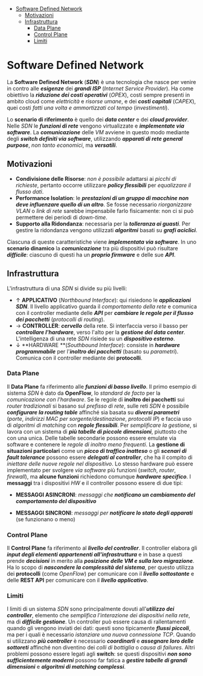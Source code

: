 - [Software Defined Network](#software-defined-network)
  - [Motivazioni](#motivazioni)
  - [Infrastruttura](#infrastruttura)
    - [Data Plane](#data-plane)
    - [Control Plane](#control-plane)
    - [Limiti](#limiti)

# Software Defined Network

La **Software Defined Network** (***SDN***) è una tecnologia che nasce per venire in contro alle ***esigenze*** dei ***grandi ISP*** (*Internet Service Provider*). Ha come obiettivo la ***riduzione dei costi operativi*** (*OPEX*), costi sempre presenti in ambito cloud come *elettricità* e *risorse umane*, e dei ***costi capitali*** (*CAPEX*), quei costi *fatti una volta e ammortizzati col tempo* (*investimenti*).

Lo **scenario di riferimento** è quello dei ***data center*** e dei ***cloud provider***. Nelle *SDN* le ***funzioni di rete*** vengono virtualizzate e ***implementate via software***. La ***comunicazione*** delle *VM* avviene in questo modo mediante degli ***switch definiti via software***, utilizzando ***apparati di rete general purpose***, *non tanto economici*, ma ***versatili***.

## Motivazioni

- **Condivisione delle Risorse**: *non è possibile* adattarsi ai *picchi di richieste*, pertanto occorre utilizzare ***policy flessibili*** per *equalizzare il flusso dati*.
- **Performance Isolation**: le ***prestazioni di un gruppo di macchine non deve influenzare quello di un altro***. Se fosse necessario *riorganizzare VLAN* o *link di rete* sarebbe impensabile farlo fisicamente: non ci si può permettere dei periodi di *down-time*.
- **Supporto alla Ridondanza**: necessaria per la ***tolleranza ai guasti***. Per gestire la ridondanza vengono utilizzati ***algoritmi*** basati su ***grafi aciclici***.

Ciascuna di queste caratteristiche viene ***implementata via software***. In uno **scenario dinamico** la ***comunicazione*** tra più dispositivi può risultare ***difficile***: ciascuno di questi ha un ***proprio firmware*** e delle sue ***API***.

## Infrastruttura

L'infrastruttura di una *SDN* si divide su più livelli:

- &uarr; **APPLICATIVO** (*Northbound Interface*): qui risiedono le ***applicazioni SDN***. Il livello applicativo guarda il *comportamento della rete* e comunica con il controller mediante delle ***API*** per ***cambiare le regole per il flusso dei pacchetti*** (*protocolli di routing*).
- &rarr; **CONTROLLER**: ***cervello*** della rete. Si interfaccia verso il basso per ***controllare l'hardware***, verso l'alto per la ***gestione del data center***. L'intelligenza di una rete *SDN* risiede su un ***dispositivo esterno***.
- &darr; **HARDWARE **(*Southbound Interface*): consiste in ***hardware programmabile*** per l'***inoltro dei pacchetti*** (basato su *parametri*). Comunica con il controller mediante dei **protocolli**.

### Data Plane

Il **Data Plane** fa riferimento alle ***funzioni di basso livello***. Il primo esempio di sistema *SDN* è dato da **OpenFlow**, lo *standard de facto* per la *comunicazione con l'hardware*. Se le regole di  **inoltro dei pacchetti** sui *router tradizionali* si basano sul *prefisso di rete*, sulle reti *SDN* è possibile ***configurare la routing table*** affinché sia basata su ***diversi parametri*** (*porte*, *indirizzi MAC per sorgente/destinazione*, *protocolli IP*) e faccia uso di *algoritmi di matching* con ***regole flessibili***. Per *semplificare la gestione*, si lavora con un sistema di ***più tabelle di piccole dimensioni***, piuttosto che con una unica. Delle tabelle secondarie possono essere emulate via software e contenere le *regole di inoltro meno frequenti*. La **gestione di situazioni particolari** come un ***picco di traffico inatteso*** o gli ***scenari di fault tolerance*** possono essere ***delegati al controller***, che ha il compito di *iniettare delle nuove regole nel dispositivo*. Lo stesso hardware può essere implementato per svolgere *via software* più funzioni (*switch*, *router*, *firewall*), ma **alcune funzioni** richiedono comunque ***hardware specifico***. I **messaggi** tra i dispositivi *HW* e il controller possono essere di due tipi:

- **MESSAGGI ASINCRONI**: *messaggi che **notificano un cambiamento del comportamento del dispositivo***

- **MESSAGGI SINCRONI**: *messaggi per **notificare lo stato degli apparati*** (se funzionano o meno)

### Control Plane

Il **Control Plane** fa riferimento al ***livello del controller***. Il controller elabora gli ***input degli elementi appartenenti all'infrastruttura*** e in base a questi prende ***decisioni*** in merito alla ***posizione delle VM e sulla loro migrazione***. Ha lo scopo di ***nascondere la complessità del sistema***, per questo utilizza dei **protocolli** (come *OpenFlow*) per comunicare con il ***livello sottostante*** e delle **REST API** per comunicare con il ***livello applicativo***.

### Limiti

I limiti di un sistema *SDN* sono principalmente dovuti all'***utilizzo dei controller***, elemento che *semplifica l'interazione dei dispositivi nella rete*, ma di ***difficile gestione***. Un controller può essere causa di rallentamenti quando gli vengono inviati dei dati: questi sono tipicamente ***flussi piccoli***, ma per i quali è necessario *istanziare una nuova connessione TCP*. Quando si utilizzano ***più controller*** è necessario ***coordinarli*** e ***assegnare loro delle sottoreti*** affinché non diventino dei *colli di bottiglia* o *causa di failures*. Altri problemi possono essere legati agli **switch**: se questi dispositivi ***non sono sufficientemente moderni*** possono far fatica a ***gestire tabelle di grandi dimensioni*** e ***algoritmi di matching complessi***.

